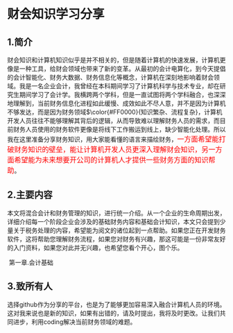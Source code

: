 # 财会知识学习分享

## 1.简介

​	    财会知识和计算机知识似乎是并不相关的，但是随着计算机的快速发展，计算机更像是一种工具，给财会领域也带来了新的变革。从最初的会计电算化，到今天提倡的会计智能化、财务大数据、财务信息化等概念，计算机在深刻地影响着财会领域。我是一名企业会计，我曾经在本科期间学习了计算机科学与技术专业，却在研究生期间学习了会计学。我横跨两个学科，但是一直试图将两个学科融合，也深深地理解到，当前财务信息化进程如此缓慢、成效如此不尽人意，并不是因为计算机不够发达，而是因为财务领域$\color{#FF0000}{知识繁杂、流程复杂}，计算机开发人员往往不能够理解其背后的逻辑，从而导致难以理解财务人员的需求，而目前财务人员使用的财务软件更像是将线下工作搬运到线上，缺少智能化处理。所以我在这里准备分享财务知识，用大家能看懂的语言来描绘财务，<font color = #FF0000 size=3>一方面希望能打破财务知识的壁垒，能让计算机开发人员更深入理解财会知识，另一方面希望能为未来想要开公司的计算机人才提供一些财务方面的知识帮助</font>。

## 2.主要内容

​        本文将混合会计和财务管理的知识，进行统一介绍。从一个企业的生命周期出发，详细介绍每一个阶段企业会涉及的基础财务内容和基础会计知识，本文只会提到少量关于税务处理的内容，希望能为阅文的诸位起到一点帮助。如果您正在开发财务软件，这将帮助您理解财务流程，如果您对财务有兴趣，那这可能是一份非常友好的入门资料，如果您对此并无兴趣，也希望您看个开心，图个乐。

​		第一章.会计基础

## 3.致所有人

​		选择github作为分享的平台，也是为了能够更加容易深入融合计算机人员的环境。这对我来说也是新的知识，如果有出错的，请及时提出，我将及时更改。让我们共同进步，利用coding解决当前财务领域的难题。
